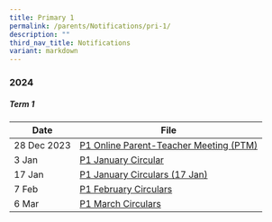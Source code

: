 ```yaml
---
title: Primary 1
permalink: /parents/Notifications/pri-1/
description: ""
third_nav_title: Notifications
variant: markdown
---
```

### **2024**

##### Term 1

| Date| File | 
| -------- | -------- |
|28 Dec 2023|[P1 Online Parent-Teacher Meeting (PTM)](/files/Notification%202024/P1/RGPS_N24_P1_001.pdf)|
|3 Jan|[P1 January Circular](/files/Notification%202024/P1/RGPS_N24_P1_002_P1_January_Circulars.pdf)|
|17 Jan|[P1 January Circulars (17 Jan)](/files/Notification%202024/P1/RGPS_N24_P1_004_P1_January_Circulars__17_January_.pdf)|
|7 Feb|[P1 February Circulars](/files/Notification%202024/P1/RGPS_N24_P1_005_P1_February_Circulars.pdf)|
|6 Mar|[P1 March Circulars](/files/Notification%202024/P1/P1__March_Circulars.pdf)|